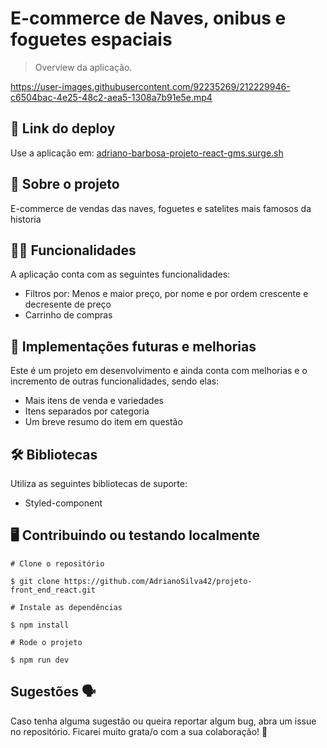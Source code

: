 
# E-commerce de Naves, onibus e foguetes espaciais

> Overview da aplicação.

https://user-images.githubusercontent.com/92235269/212229946-c6504bac-4e25-48c2-aea5-1308a7b91e5e.mp4



## 📲 Link do deploy

Use a aplicação em: [adriano-barbosa-projeto-react-gms.surge.sh]() 

## 📑 Sobre o projeto

E-commerce de vendas das naves, foguetes e satelites mais famosos da historia 

## ✍🏻 Funcionalidades

A aplicação conta com as seguintes funcionalidades:

- Filtros por: Menos e maior preço, por nome e por ordem crescente e decresente de preço
- Carrinho de compras

## 📆 Implementações futuras e melhorias

Este é um projeto em desenvolvimento e ainda conta com melhorias e o incremento de outras funcionalidades, sendo elas:

- Mais itens de venda e variedades
- Itens separados por categoria
- Um breve resumo do item em questão

## 🛠 Bibliotecas

Utiliza as seguintes bibliotecas de suporte:

- Styled-component

## 🖥 Contribuindo ou testando localmente 

```
# Clone o repositório 

$ git clone https://github.com/AdrianoSilva42/projeto-front_end_react.git
```

```
# Instale as dependências 

$ npm install
```

```
# Rode o projeto

$ npm run dev
```

## Sugestões 🗣

Caso tenha alguma sugestão ou queira reportar algum bug, abra um issue no repositório. Ficarei muito grata/o com a sua colaboração! 🤝

